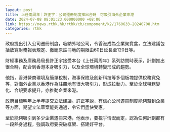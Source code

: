 ```yaml
---
layout: post
title: 上任兩周年｜許正宇：公司遷冊制度推出合時　可吸引海外企業來港
date: 2024-07-08 08:01:23.000000000 +08:00
link: https://news.rthk.hk/rthk/ch/component/k2/1760633-20240708.htm
categories: rthk
---
```


政府提出引入公司遷冊制度，吸納外地公司，令香港成為企業聚寶盆，立法建議包括放寬財務報表規定、撤銷原註冊地的期限由60日延長至120日等。

財經事務及庫務局局長許正宇接受本台《上任兩周年》系列訪問時表示，計劃推出很合時，配合到香港本身吸引力，以及全球環境轉變形成的趨勢。

他指，香港營商環境及簡單稅制，海事保險及創新科技等多個板塊提供稅務寬免等，對海外企業以香港作為註冊地有很大吸引力，形成拉動力。至於全球稅務變化、合規要求提升，亦推動企業來港。

政府目標明年上半年提交立法建議。許正宇說，有信心公司遷冊制度能夠幫到企業等方面，期望立法草案能夠通過，令它們盡快受惠。

至於能夠吸引到多少企業遷冊來港，他表示，要視乎情況而定，認為任何計劃都有一段熱身過程，強調政府要突破框架、搭建好平台。
